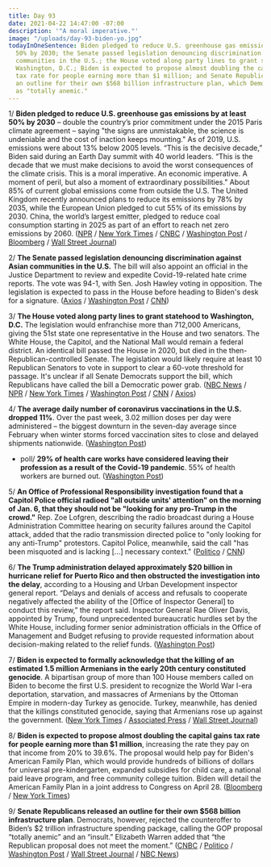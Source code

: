 ```yaml
---
title: Day 93
date: 2021-04-22 14:47:00 -07:00
description: '"A moral imperative."'
image: "/uploads/day-93-biden-yo.jpg"
todayInOneSentence: Biden pledged to reduce U.S. greenhouse gas emissions by at least
  50% by 2030; the Senate passed legislation denouncing discrimination against Asian
  communities in the U.S.; the House voted along party lines to grant statehood to
  Washington, D.C.; Biden is expected to propose almost doubling the capital gains
  tax rate for people earning more than $1 million; and Senate Republicans released
  an outline for their own $568 billion infrastructure plan, which Democrats rejected
  as "totally anemic."
---
```


1/ **Biden pledged to reduce U.S. greenhouse gas emissions by at least 50% by 2030** – double the country’s prior commitment under the 2015 Paris climate agreement – saying "the signs are unmistakable, the science is undeniable and the cost of inaction keeps mounting." As of 2019, U.S. emissions were about 13% below 2005 levels. “This is the decisive decade,” Biden said during an Earth Day summit with 40 world leaders. “This is the decade that we must make decisions to avoid the worst consequences of the climate crisis. This is a moral imperative. An economic imperative. A moment of peril, but also a moment of extraordinary possibilities." About 85% of current global emissions come from outside the U.S. The United Kingdom recently announced plans to reduce its emissions by 78% by 2035, while the European Union pledged to cut 55% of its emissions by 2030. China, the world’s largest emitter, pledged to reduce coal consumption starting in 2025 as part of an effort to reach net zero emissions by 2060. ([NPR](https://www.npr.org/2021/04/22/988051091/biden-makes-new-pledge-for-u-s-greenhouse-gas-emissions-a-50-cut) / [New York Times](https://www.nytimes.com/live/2021/04/22/us/biden-earth-day-climate-summit) / [CNBC](https://www.cnbc.com/2021/04/22/biden-pledges-to-slash-greenhouse-gas-emissions-in-half-by-2030.html) / [Washington Post](https://www.washingtonpost.com/climate-environment/2021/04/22/global-emissions-52-percent-biden/) / [Bloomberg](https://www.bloomberg.com/news/articles/2021-04-22/biden-pushes-carbon-plan-to-world-burned-by-trump-leery-of-risk?sref=MIBMEEoj) / [Wall Street Journal](https://www.wsj.com/articles/biden-to-urge-climate-action-at-world-leaders-summit-11619085614))

2/ **The Senate passed legislation denouncing discrimination against Asian communities in the U.S.** The bill will also appoint an official in the Justice Department to review and expedite Covid-19-related hate crime reports. The vote was 94-1, with Sen. Josh Hawley voting in opposition. The legislation is expected to pass in the House before heading to Biden's desk for a signature. ([Axios](https://www.axios.com/asian-hate-crimes-bill-senate-2fdcec03-4157-453c-818a-07b45151edc3.html) / [Washington Post](https://www.washingtonpost.com/politics/asian-american-hate-crime-senate/2021/04/22/4c7755f0-a36a-11eb-85fc-06664ff4489d_story.html) / [CNN](https://www.cnn.com/2021/04/22/politics/senate-vote-hate-crimes-bill/))

3/ **The House voted along party lines to grant statehood to Washington, D.C.** The legislation would enfranchise more than 712,000 Americans, giving the 51st state one representative in the House and two senators. The White House, the Capitol, and the National Mall would remain a federal district. An identical bill passed the House in 2020, but died in the then-Republican-controlled Senate. The legislation would likely require at least 10 Republican Senators to vote in support to clear a 60-vote threshold for passage. It's unclear if all Senate Democrats support the bill, which Republicans have called the bill a Democratic power grab. ([NBC News](https://www.nbcnews.com/politics/congress/d-c-statehood-approved-house-senate-fight-looms-n1264946) / [NPR](https://www.npr.org/2021/04/22/989119412/house-democrats-pass-bill-to-make-d-c-the-51st-state) / [New York Times](https://www.nytimes.com/2021/04/22/us/politics/dc-statehood-vote.html) / [Washington Post](https://www.washingtonpost.com/local/dc-politics/dc-statehood-house-vote/2021/04/22/935a1ece-a1fa-11eb-a7ee-949c574a09ac_story.html) / [CNN](https://www.cnn.com/2021/04/22/politics/dc-statehood-house-vote/) / [Axios](https://www.axios.com/dc-statehood-bill-house-vote-1575b95c-4da2-4992-8c89-1c60b1997d3c.html))

4/ **The average daily number of coronavirus vaccinations in the U.S. dropped 11%**. Over the past week, 3.02 million doses per day were administered – the biggest downturn in the seven-day average since February when winter storms forced vaccination sites to close and delayed shipments nationwide. ([Washington Post](https://www.washingtonpost.com/health/2021/04/21/vaccinations-downturn-jj-pause-soft-demand/))

* poll/ **29% of health care works have considered leaving their profession as a result of the Covid-19 pandemic**. 55% of health workers are burned out. ([Washington Post](https://www.washingtonpost.com/health/2021/04/22/health-workers-covid-quit/))

5/ **An Office of Professional Responsibility investigation found that a Capitol Police official radioed "all outside units' attention" on the morning of Jan. 6, that they should not be "looking for any pro-Trump in the crowd."** Rep. Zoe Lofgren, describing the radio broadcast during a House Administration Committee hearing on security failures around the Capitol attack, added that the radio transmission directed police to "only looking for any anti-Trump" protestors. Capitol Police, meanwhile, said the call "has been misquoted and is lacking \[...\] necessary context." ([Politico](https://www.politico.com/news/2021/04/21/capitol-officer-investigated-antitrump-protestors-484048) / [CNN](https://www.cnn.com/2021/04/21/politics/us-capitol-police-officer-investigation-radio-broadcast-lofgren/))

6/ **The Trump administration delayed approximately $20 billion in hurricane relief for Puerto Rico and then obstructed the investigation into the delay**, according to a Housing and Urban Development inspector general report. “Delays and denials of access and refusals to cooperate negatively affected the ability of the \[Office of Inspector General\] to conduct this review,” the report said. Inspector General Rae Oliver Davis, appointed by Trump, found unprecedented bureaucratic hurdles set by the White House, including former senior administration officials in the Office of Management and Budget refusing to provide requested information about decision-making related to the relief funds. ([Washington Post](https://www.washingtonpost.com/business/2021/04/22/puerto-rico-hurricane-trump-hud/))

7/ **Biden is expected to formally acknowledge that the killing of an estimated 1.5 million Armenians in the early 20th century constituted genocide**. A bipartisan group of more than 100 House members called on Biden to become the first U.S. president to recognize the World War I-era deportation, starvation, and massacres of Armenians by the Ottoman Empire in modern-day Turkey as genocide. Turkey, meanwhile, has denied that the killings constituted genocide, saying that Armenians rose up against the government. ([New York Times](https://www.nytimes.com/2021/04/21/us/politics/biden-armenia-genocide-turkey.html) / [Associated Press](https://apnews.com/article/politics-joe-biden-turkey-recep-tayyip-erdogan-adam-schiff-280a4525f0e2ac4b82f3268700a62d2d) / [Wall Street Journal](https://www.wsj.com/articles/biden-poised-to-recognize-armenian-massacres-as-genocide-officials-say-11619048891))

8/ **Biden is expected to propose almost doubling the capital gains tax rate for people earning more than $1 million**, increasing the rate they pay on that income from 20% to 39.6%. The proposal would help pay for Biden's American Family Plan, which would provide hundreds of billions of dollars for universal pre-kindergarten, expanded subsidies for child care, a national paid leave program, and free community college tuition. Biden will detail the American Family Plan in a joint address to Congress on April 28. ([Bloomberg](https://www.bloomberg.com/news/articles/2021-04-22/biden-to-propose-capital-gains-tax-as-high-as-43-4-for-wealthy?sref=MIBMEEoj) / [New York Times](https://www.nytimes.com/2021/04/22/business/biden-taxes.html))

9/ **Senate Republicans released an outline for their own $568 billion infrastructure plan**. Democrats, however, rejected the counteroffer to Biden’s $2 trillion infrastructure spending package, calling the GOP proposal “totally anemic” and an “insult.” Elizabeth Warren added that “the Republican proposal does not meet the moment.” ([CNBC](https://www.cnbc.com/2021/04/22/senate-republicans-release-infrastructure-plan-in-counter-to-biden-proposal.html) / [Politico](https://www.politico.com/news/2021/04/21/senate-democrats-republican-infrastructure-484035) / [Washington Post](https://www.washingtonpost.com/us-policy/2021/04/22/senate-republicans-infrastructure-plan/) / [Wall Street Journal](https://www.wsj.com/articles/gop-senators-release-outline-of-568-billion-infrastructure-plan-11619107799) / [NBC News](https://www.nbcnews.com/politics/congress/republicans-unveil-568-billion-counter-proposal-biden-s-infrastructure-plan-n1264936))